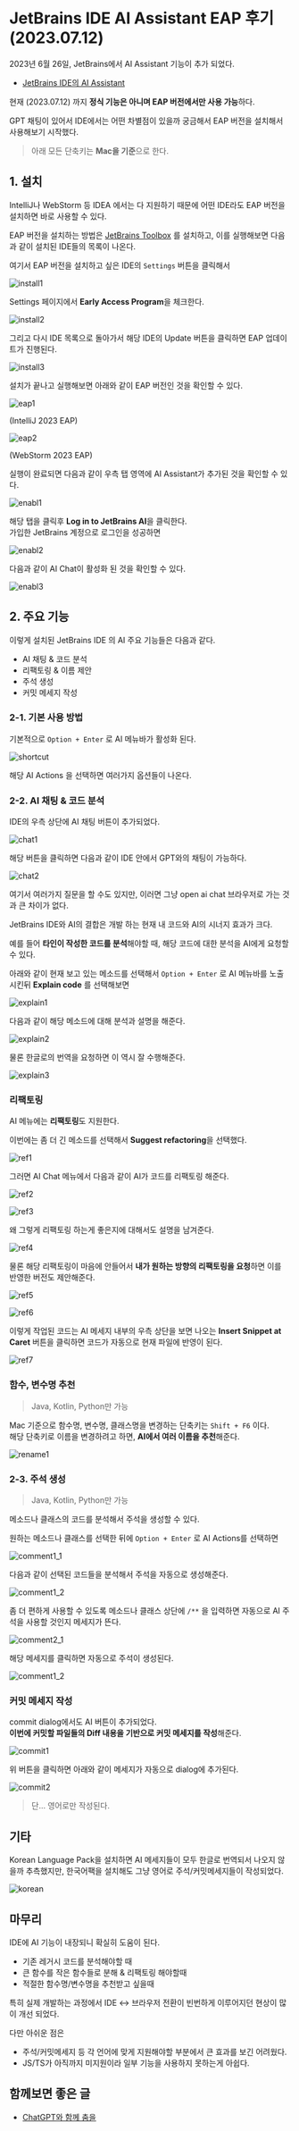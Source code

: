 # JetBrains IDE AI Assistant EAP 후기 (2023.07.12)

2023년 6월 26일, JetBrains에서 AI Assistant 기능이 추가 되었다.  

- [JetBrains IDE의 AI Assistant](https://blog.jetbrains.com/ko/idea/2023/06/ai-assistant-in-jetbrains-ides/)

현재 (2023.07.12) 까지 **정식 기능은 아니며 EAP 버전에서만 사용 가능**하다.  
  
GPT 채팅이 있어서 IDE에서는 어떤 차별점이 있을까 궁금해서 EAP 버전을 설치해서 사용해보기 시작했다.

> 아래 모든 단축키는 **Mac을 기준**으로 한다.
 
## 1. 설치

IntelliJ나 WebStorm 등 IDEA 에서는 다 지원하기 때문에 어떤 IDE라도 EAP 버전을 설치하면 바로 사용할 수 있다.  
  
EAP 버전을 설치하는 방법은 [JetBrains Toolbox](https://www.jetbrains.com/ko-kr/toolbox-app/) 를 설치하고, 이를 실행해보면 다음과 같이 설치된 IDE들의 목록이 나온다.  
  
여기서 EAP 버전을 설치하고 싶은 IDE의 `Settings` 버튼을 클릭해서

![install1](./images/install1.png)

Settings 페이지에서 **Early Access Program**을 체크한다.

![install2](./images/install2.png)

그리고 다시 IDE 목록으로 돌아가서 해당 IDE의 Update 버튼을 클릭하면 EAP 업데이트가 진행된다.

![install3](./images/install3.png)

설치가 끝나고 실행해보면 아래와 같이 EAP 버전인 것을 확인할 수 있다.

![eap1](./images/eap1.png)

(IntelliJ 2023 EAP)

![eap2](./images/eap2.png)

(WebStorm 2023 EAP)

실행이 완료되면 다음과 같이 우측 탭 영역에 AI Assistant가 추가된 것을 확인할 수 있다.

![enabl1](./images/enable1.png)

해당 탭을 클릭후 **Log in to JetBrains AI**을 클릭한다.  
가입한 JetBrains 계정으로 로그인을 성공하면

![enabl2](./images/enable2.png)

다음과 같이 AI Chat이 활성화 된 것을 확인할 수 있다.

![enabl3](./images/enable3.png)

## 2. 주요 기능

이렇게 설치된 JetBrains IDE 의 AI 주요 기능들은 다음과 같다.

- AI 채팅 & 코드 분석
- 리팩토링 & 이름 제안
- 주석 생성
- 커밋 메세지 작성

### 2-1. 기본 사용 방법

기본적으로 `Option + Enter` 로 AI 메뉴바가 활성화 된다.

![shortcut](./images/shortcut.png)

해당 AI Actions 을 선택하면 여러가지 옵션들이 나온다.

### 2-2. AI 채팅 & 코드 분석

IDE의 우측 상단에 AI 채팅 버튼이 추가되었다.

![chat1](./images/chat1.png)

해당 버튼을 클릭하면 다음과 같이 IDE 안에서 GPT와의 채팅이 가능하다.

![chat2](./images/chat2.png)

여기서 여러가지 질문을 할 수도 있지만, 이러면 그냥 open ai chat 브라우저로 가는 것과 큰 차이가 없다.  
  
JetBrains IDE와 AI의 결합은 개발 하는 현재 내 코드와 AI의 시너지 효과가 크다.  
  
예를 들어 **타인이 작성한 코드를 분석**해야할 때, 해당 코드에 대한 분석을 AI에게 요청할 수 있다.  
  
아래와 같이 현재 보고 있는 메소드를 선택해서 `Option + Enter` 로 AI 메뉴바를 노출시킨뒤 **Explain code** 를 선택해보면

![explain1](./images/explain1.png)

다음과 같이 해당 메소드에 대해 분석과 설명을 해준다.

![explain2](./images/explain2.png)

물론 한글로의 번역을 요청하면 이 역시 잘 수행해준다.

![explain3](./images/explain3.png)

### 리팩토링

AI 메뉴에는 **리팩토링**도 지원한다.  
  
이번에는 좀 더 긴 메소드를 선택해서 **Suggest refactoring**을 선택했다.

![ref1](./images/ref1.png)

그러면 AI Chat 메뉴에서 다음과 같이 AI가 코드를 리팩토링 해준다.

![ref2](./images/ref2.png)

![ref3](./images/ref3.png)

왜 그렇게 리팩토링 하는게 좋은지에 대해서도 설명을 남겨준다.

![ref4](./images/ref4.png)

물론 해당 리팩토링이 마음에 안들어서 **내가 원하는 방향의 리팩토링을 요청**하면 이를 반영한 버전도 제안해준다.

![ref5](./images/ref5.png)

![ref6](./images/ref6.png)

이렇게 작업된 코드는 AI 메세지 내부의 우측 상단을 보면 나오는 **Insert Snippet at Caret** 버튼을 클릭하면 코드가 자동으로 현재 파일에 반영이 된다.

![ref7](./images/ref7.png)

### 함수, 변수명 추천

> Java, Kotlin, Python만 가능

Mac 기준으로 함수명, 변수명, 클래스명을 변경하는 단축키는 `Shift + F6` 이다.  
해당 단축키로 이름을 변경하려고 하면, **AI에서 여러 이름을 추천**해준다.

![rename1](./images/rename1.png)

### 2-3. 주석 생성

> Java, Kotlin, Python만 가능

메소드나 클래스의 코드를 분석해서 주석을 생성할 수 있다.  
  
원하는 메소드나 클래스를 선택한 뒤에 `Option + Enter` 로 AI Actions를 선택하면

![comment1_1](./images/comment1_1.png)

다음과 같이 선택된 코드들을 분석해서 주석을 자동으로 생성해준다.

![comment1_2](./images/comment1_2.png)

좀 더 편하게 사용할 수 있도록 메소드나 클래스 상단에 `/**` 을 입력하면 자동으로 AI 주석을 사용할 것인지 메세지가 뜬다.

![comment2_1](./images/comment2_1.png)

해당 메세지를 클릭하면 자동으로 주석이 생성된다.

![comment1_2](./images/comment1_2.png)


### 커밋 메세지 작성

commit dialog에서도 AI 버튼이 추가되었다.  
**이번에 커밋할 파일들의 Diff 내용을 기반으로 커밋 메세지를 작성**해준다.  

![commit1](./images/commit1.png)

위 버튼을 클릭하면 아래와 같이 메세지가 자동으로 dialog에 추가된다.

![commit2](./images/commit2.png)

> 단... 영어로만 작성된다.

## 기타

Korean Language Pack을 설치하면 AI 메세지들이 모두 한글로 번역되서 나오지 않을까 추측했지만, 한국어팩을 설치해도 그냥 영어로 주석/커밋메세지들이 작성되었다.

![korean](./images/korean.png)

## 마무리

IDE에 AI 기능이 내장되니 확실히 도움이 된다.
 
- 기존 레거시 코드를 분석해야할 때
- 큰 함수를 작은 함수들로 분해 & 리팩토링 해야할때
- 적절한 함수명/변수명을 추천받고 싶을때

특히 실제 개발하는 과정에서 IDE <-> 브라우저 전환이 빈번하게 이루어지던 현상이 많이 개선 되었다.

다만 아쉬운 점은

- 주석/커밋메세지 등 각 언어에 맞게 지원해야할 부분에서 큰 효과를 보긴 어려웠다.
- JS/TS가 아직까지 미지원이라 일부 기능을 사용하지 못하는게 아쉽다.

## 함께보면 좋은 글

- [ChatGPT와 함께 춤을](https://jojoldu.tistory.com/709)